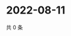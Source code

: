 # 2022-08-11

共 0 条

<!-- BEGIN WEIBO -->
<!-- 最后更新时间 Thu Aug 11 2022 00:27:38 GMT+0800 (China Standard Time) -->

<!-- END WEIBO -->
